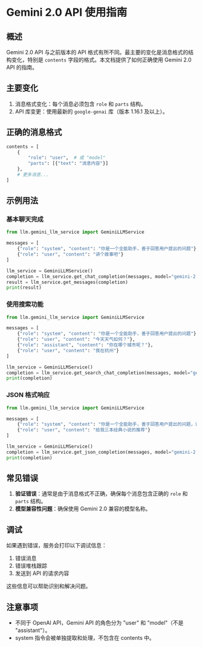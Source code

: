 # Gemini 2.0 API 使用指南

## 概述

Gemini 2.0 API 与之前版本的 API 格式有所不同。最主要的变化是消息格式的结构变化，特别是 `contents` 字段的格式。本文档提供了如何正确使用 Gemini 2.0 API 的指南。

## 主要变化

1. 消息格式变化：每个消息必须包含 `role` 和 `parts` 结构。
2. API 库变更：使用最新的 `google-genai` 库（版本 1.16.1 及以上）。

## 正确的消息格式

```python
contents = [
    {
        "role": "user",  # 或 "model"
        "parts": [{"text": "消息内容"}]
    },
    # 更多消息...
]
```

## 示例用法

### 基本聊天完成

```python
from llm.gemini_llm_service import GeminiLLMService

messages = [
    {"role": "system", "content": "你是一个全能助手，善于回答用户提出的问题"},
    {"role": "user", "content": "讲个故事吧"}
]

llm_service = GeminiLLMService()
completion = llm_service.get_chat_completion(messages, model="gemini-2.0-flash-exp")
result = llm_service.get_messages(completion)
print(result)
```

### 使用搜索功能

```python
from llm.gemini_llm_service import GeminiLLMService

messages = [
    {"role": "system", "content": "你是一个全能助手，善于回答用户提出的问题"},
    {"role": "user", "content": "今天天气如何？"},
    {"role": "assistant", "content": "你在哪个城市呢？"},
    {"role": "user", "content": "我在杭州"}
]

llm_service = GeminiLLMService()
completion = llm_service.get_search_chat_completion(messages, model="gemini-2.0-flash-exp")
print(completion)
```

### JSON 格式响应

```python
from llm.gemini_llm_service import GeminiLLMService

messages = [
    {"role": "system", "content": "你是一个全能助手，善于回答用户提出的问题，请以JSON格式返回响应"},
    {"role": "user", "content": "给我三本经典小说的推荐"}
]

llm_service = GeminiLLMService()
completion = llm_service.get_json_completion(messages, model="gemini-2.0-flash")
print(completion)
```

## 常见错误

1. **验证错误**：通常是由于消息格式不正确，确保每个消息包含正确的 `role` 和 `parts` 结构。
2. **模型兼容性问题**：确保使用 Gemini 2.0 兼容的模型名称。

## 调试

如果遇到错误，服务会打印以下调试信息：

1. 错误消息
2. 错误堆栈跟踪
3. 发送到 API 的请求内容

这些信息可以帮助识别和解决问题。

## 注意事项

- 不同于 OpenAI API，Gemini API 的角色分为 "user" 和 "model"（不是 "assistant"）。
- system 指令会被单独提取和处理，不包含在 contents 中。 
